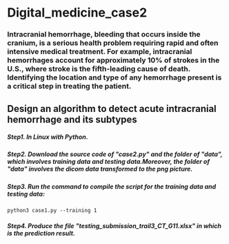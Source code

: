 # Digital_medicine_case2
### Intracranial hemorrhage, bleeding that occurs inside the cranium, is a serious health problem requiring rapid and often intensive medical treatment. For example, intracranial hemorrhages account for approximately 10% of strokes in the U.S., where stroke is the fifth-leading cause of death. Identifying the location and type of any hemorrhage present is a critical step in treating the patient.
## Design an algorithm to detect acute intracranial hemorrhage and its subtypes
##### Step1. In Linux with Python.
##### Step2. Download the source code of "case2.py" and the folder of "data", which involves training data and testing data.Moreover, the folder of "data" involves the dicom data transformed to the png picture.
##### Step3. Run the command to compile the script for the training data and testing data:
    python3 case1.py --training 1
##### Step4. Produce the file "testing_submission_trail3_CT_G11.xlsx" in which is the prediction result.
